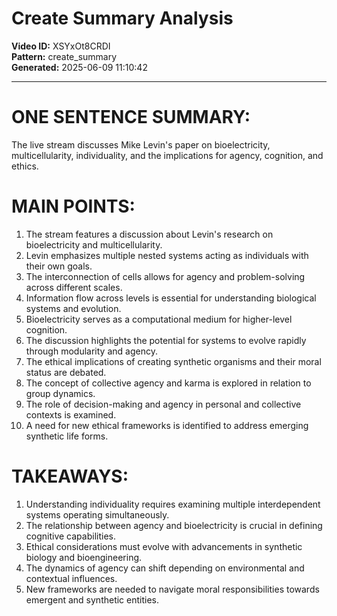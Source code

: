 # Create Summary Analysis

**Video ID:** XSYxOt8CRDI  
**Pattern:** create_summary  
**Generated:** 2025-06-09 11:10:42  

---

# ONE SENTENCE SUMMARY:
The live stream discusses Mike Levin's paper on bioelectricity, multicellularity, individuality, and the implications for agency, cognition, and ethics.

# MAIN POINTS:
1. The stream features a discussion about Levin's research on bioelectricity and multicellularity.
2. Levin emphasizes multiple nested systems acting as individuals with their own goals.
3. The interconnection of cells allows for agency and problem-solving across different scales.
4. Information flow across levels is essential for understanding biological systems and evolution.
5. Bioelectricity serves as a computational medium for higher-level cognition.
6. The discussion highlights the potential for systems to evolve rapidly through modularity and agency.
7. The ethical implications of creating synthetic organisms and their moral status are debated.
8. The concept of collective agency and karma is explored in relation to group dynamics.
9. The role of decision-making and agency in personal and collective contexts is examined.
10. A need for new ethical frameworks is identified to address emerging synthetic life forms.

# TAKEAWAYS:
1. Understanding individuality requires examining multiple interdependent systems operating simultaneously.
2. The relationship between agency and bioelectricity is crucial in defining cognitive capabilities.
3. Ethical considerations must evolve with advancements in synthetic biology and bioengineering.
4. The dynamics of agency can shift depending on environmental and contextual influences.
5. New frameworks are needed to navigate moral responsibilities towards emergent and synthetic entities.